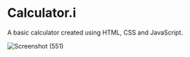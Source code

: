 # Calculator.i
A basic calculator created using HTML, CSS and JavaScript.

![Screenshot (551)](https://user-images.githubusercontent.com/114985411/222535898-d7ff8873-72f1-432a-a380-04c6cc7cffe7.png)

